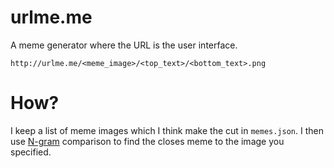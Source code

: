 # urlme.me

A meme generator where the URL is the user interface.

    http://urlme.me/<meme_image>/<top_text>/<bottom_text>.png

# How?

I keep a list of meme images which I think make the cut in `memes.json`. I then
use [N-gram](https://en.wikipedia.org/wiki/N-gram) comparison to find the
closes meme to the image you specified.
